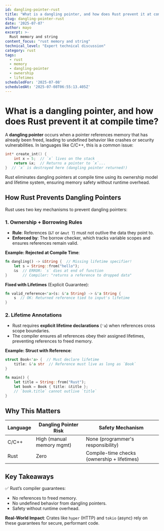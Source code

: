 ```yaml
---
id: dangling-pointer-rust
title: "What is a dangling pointer, and how does Rust prevent it at compile time?"
slug: dangling-pointer-rust
date: '2025-07-07'
author: mayo
excerpt: >-
  Rust memory and string
content_focus: "rust memory and string"
technical_level: "Expert technical discussion"
category: rust
tags:
  - rust
  - memory
  - dangling-pointer
  - ownership
  - lifetimes
scheduledFor: '2025-07-08'
scheduledAt: '2025-07-08T06:55:13.405Z'
---
```


# What is a dangling pointer, and how does Rust prevent it at compile time?

A **dangling pointer** occurs when a pointer references memory that has already been freed, leading to undefined behavior like crashes or security vulnerabilities. In languages like C/C++, this is a common issue:

```c
int* create_int() {
    int x = 5;  // `x` lives on the stack
    return &x;  // Returns a pointer to `x`...
}  // `x` is destroyed here (dangling pointer returned!)
```

Rust eliminates dangling pointers at compile time using its ownership model and lifetime system, ensuring memory safety without runtime overhead.

## How Rust Prevents Dangling Pointers

Rust uses two key mechanisms to prevent dangling pointers:

### 1. Ownership + Borrowing Rules

- **Rule**: References (`&T` or `&mut T`) must not outlive the data they point to.
- **Enforced by**: The borrow checker, which tracks variable scopes and ensures references remain valid.

**Example: Rejected at Compile Time**:
```rust
fn dangling() -> &String {  // Missing lifetime specifier!
    let s = String::from("hello");
    &s  // ERROR: `s` dies at end of function
}       // Compiler: "returns a reference to dropped data"
```

**Fixed with Lifetimes** (Explicit Guarantee):
```rust
fn valid_reference<'a>(s: &'a String) -> &'a String {
    s  // OK: Returned reference tied to input's lifetime
}
```

### 2. Lifetime Annotations

- Rust requires **explicit lifetime declarations** (`'a`) when references cross scope boundaries.
- The compiler ensures all references obey their assigned lifetimes, preventing references to freed memory.

**Example: Struct with Reference**:
```rust
struct Book<'a> {  // Must declare lifetime
    title: &'a str  // Reference must live as long as `Book`
}

fn main() {
    let title = String::from("Rust");
    let book = Book { title: &title };
    // `book.title` cannot outlive `title`
}
```

## Why This Matters

| **Language** | **Dangling Pointer Risk** | **Safety Mechanism** |
|--------------|---------------------------|----------------------|
| C/C++        | High (manual memory mgmt) | None (programmer's responsibility) |
| Rust         | Zero                      | Compile-time checks (ownership + lifetimes) |

## Key Takeaways

✅ Rust’s compiler guarantees:
- No references to freed memory.
- No undefined behavior from dangling pointers.
- Safety without runtime overhead.

**Real-World Impact**: Crates like `hyper` (HTTP) and `tokio` (async) rely on these guarantees for secure, performant code.

